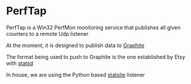 # PerfTap

PerfTap is a Win32 PerfMon monitoring service that publishes all given counters to a remote Udp listener

At the moment, it is designed to publish data to [Graphite](http://graphite.wikidot.com/)

The format being used to push to Graphite is the one established by Etsy with [statsd](https://github.com/etsy/statsd)

In house, we are using the Python based [statsite](https://github.com/kiip/statsite) listener